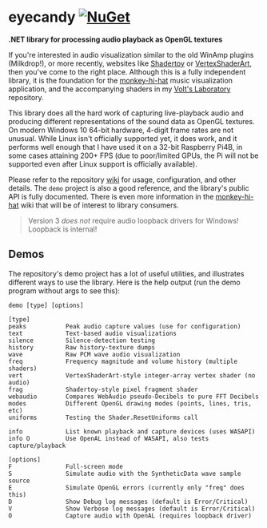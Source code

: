 # eyecandy [![NuGet](https://img.shields.io/nuget/v/eyecandy.svg)](https://nuget.org/packages/eyecandy)
**.NET library for processing audio playback as OpenGL textures**

If you're interested in audio visualization similar to the old WinAmp plugins (Milkdrop!), or more recently, websites like [Shadertoy](https://www.shadertoy.com/) or [VertexShaderArt](https://www.vertexshaderart.com/), then you've come to the right place. Although this is a fully independent library, it is the foundation for the [monkey-hi-hat](https://github.com/MV10/monkey-hi-hat) music visualization application, and the accompanying shaders in my [Volt's Laboratory](https://github.com/MV10/volts-laboratory) repository.

This library does all the hard work of capturing live-playback audio and producing different representations of the sound data as OpenGL textures. On modern Windows 10 64-bit hardware, 4-digit frame rates are not unusual. While Linux isn't officially supported yet, it does work, and it performs well enough that I have used it on a 32-bit Raspberry Pi4B, in some cases attaining 200+ FPS (due to poor/limited GPUs, the Pi will not be supported even after Linux support is officially available). 

Please refer to the repository [wiki](https://github.com/MV10/eyecandy/wiki) for usage, configuration, and other details. The `demo` project is also a good reference, and the library's public API is fully documented. There is even more information in the [monkey-hi-hat](https://github.com/MV10/monkey-hi-hat) wiki that will be of interest to library consumers.

> Version 3 _does not_ require audio loopback drivers for Windows! Loopback is internal!

## Demos

The repository's demo project has a lot of useful utilities, and illustrates different ways to use the library. Here is the help output (run the demo program without args to see this):

```
demo [type] [options]

[type]
peaks           Peak audio capture values (use for configuration)
text            Text-based audio visualizations
silence         Silence-detection testing
history         Raw history-texture dumps
wave            Raw PCM wave audio visualization
freq            Frequency magnitude and volume history (multiple shaders)
vert            VertexShaderArt-style integer-array vertex shader (no audio)
frag            Shadertoy-style pixel fragment shader
webaudio        Compares WebAudio pseudo-Decibels to pure FFT Decibels
modes           Different OpenGL drawing modes (points, lines, tris, etc)
uniforms        Testing the Shader.ResetUniforms call

info            List known playback and capture devices (uses WASAPI)
info O          Use OpenAL instead of WASAPI, also tests capture/playback

[options]
F               Full-screen mode
S               Simulate audio with the SyntheticData wave sample source
E               Simulate OpenGL errors (currently only "freq" does this)
D               Show Debug log messages (default is Error/Critical)
V               Show Verbose log messages (default is Error/Critical)
O               Capture audio with OpenAL (requires loopback driver)
```
